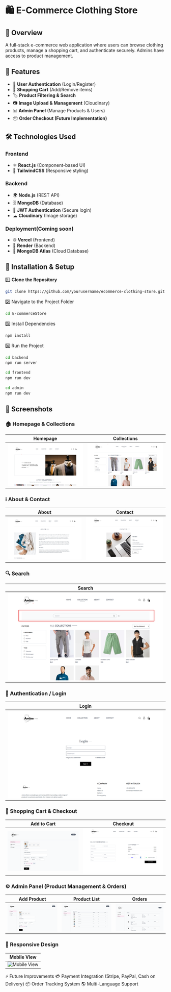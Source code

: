 # 🛍️ E-Commerce Clothing Store

## 📌 Overview
A full-stack e-commerce web application where users can browse clothing products, manage a shopping cart, and authenticate securely. Admins have access to product management.

## 🚀 Features
- 🔑 **User Authentication** (Login/Register)  
- 🛒 **Shopping Cart** (Add/Remove items)  
- 🏷️ **Product Filtering & Search**  
- 📷 **Image Upload & Management** (Cloudinary)  
- 📊 **Admin Panel** (Manage Products & Users)  
- 📦 **Order Checkout (Future Implementation)**  

## 🛠️ Technologies Used
### **Frontend**
- ⚛ **React.js** (Component-based UI)
- 🎨 **TailwindCSS** (Responsive styling)

### **Backend**
- 🌍 **Node.js** (REST API)
- 🗄️ **MongoDB** (Database)
- 🔐 **JWT Authentication** (Secure login)
- ☁ **Cloudinary** (Image storage)

### **Deployment**(Coming soon) 
- 🌐 **Vercel** (Frontend)
- 🚀 **Render** (Backend)
- 📂 **MongoDB Atlas** (Cloud Database)

## 🔧 Installation & Setup

1️⃣ **Clone the Repository**
```bash
git clone https://github.com/yourusername/ecommerce-clothing-store.git
```

2️⃣ Navigate to the Project Folder
```bash
cd E-commerceStore
```

3️⃣ Install Dependencies
```bash
npm install
```

4️⃣ Run the Project
```bash
cd backend
npm run server
```
```bash
cd frontend
npm run dev
```
```bash
cd admin
npm run dev
```

## 📸 Screenshots

### 🏠 Homepage & Collections
| Homepage | Collections |
|----------|------------|
| ![Homepage](docs/homepage.png) | ![Collections](docs/collection.png) |

### ℹ️ About & Contact
| About | Contact |
|-------|---------|
| ![About](docs/about.png) | ![Contact](docs/contact.png) |

### 🔍 Search
| Search |
|--------|
| ![Search](docs/searsh.png) |

### 🔑 Authentication / Login
| Login |
|-------|
| ![Login](docs/login.png) |

### 🛒 Shopping Cart & Checkout
| Add to Cart | Checkout |
|------------|---------|
| ![Add Item](docs/add%20item.png) | ![Checkout](docs/checkout.png) |

### ⚙️ Admin Panel (Product Management & Orders)
| Add Product | Product List | Orders |
|------------|--------------|--------|
| ![Add Product](docs/add%20item.png) | ![Product List](docs/productlist.png) | ![Orders](docs/orders.png) |

### 📱 Responsive Design  
| Mobile View |
|------------|
| ![Mobile View](docs/mobile.png) |



⚡ Future Improvements
💳 Payment Integration (Stripe, PayPal, Cash on Delivery)
📦 Order Tracking System
🌎 Multi-Language Support


